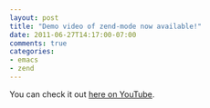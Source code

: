 ```yaml
---
layout: post
title: "Demo video of zend-mode now available!"
date: 2011-06-27T14:17:00-07:00
comments: true
categories:
- emacs
- zend
---
```

You can check it out [here on YouTube](http://www.youtube.com/watch?v=X6vs4cEajQA).
